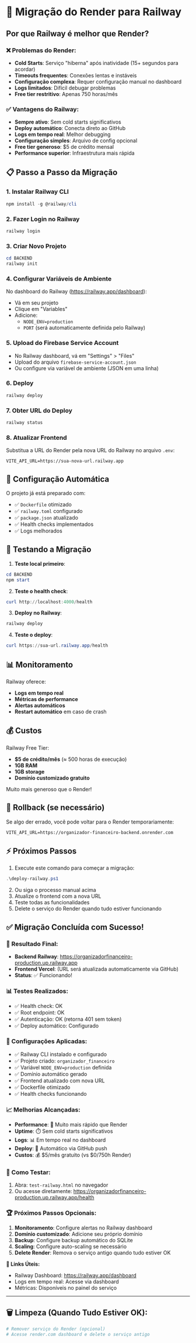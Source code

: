 # 🚀 Migração do Render para Railway

## Por que Railway é melhor que Render?

### ❌ Problemas do Render:
- **Cold Starts**: Serviço "hiberna" após inatividade (15+ segundos para acordar)
- **Timeouts frequentes**: Conexões lentas e instáveis
- **Configuração complexa**: Requer configuração manual no dashboard
- **Logs limitados**: Difícil debugar problemas
- **Free tier restritivo**: Apenas 750 horas/mês

### ✅ Vantagens do Railway:
- **Sempre ativo**: Sem cold starts significativos
- **Deploy automático**: Conecta direto ao GitHub
- **Logs em tempo real**: Melhor debugging
- **Configuração simples**: Arquivo de config opcional
- **Free tier generoso**: $5 de crédito mensal
- **Performance superior**: Infraestrutura mais rápida

## 📋 Passo a Passo da Migração

### 1. Instalar Railway CLI
```powershell
npm install -g @railway/cli
```

### 2. Fazer Login no Railway
```powershell
railway login
```

### 3. Criar Novo Projeto
```powershell
cd BACKEND
railway init
```

### 4. Configurar Variáveis de Ambiente
No dashboard do Railway (https://railway.app/dashboard):
- Vá em seu projeto
- Clique em "Variables"
- Adicione:
  - `NODE_ENV=production`
  - `PORT` (será automaticamente definida pelo Railway)

### 5. Upload do Firebase Service Account
- No Railway dashboard, vá em "Settings" > "Files"
- Upload do arquivo `firebase-service-account.json`
- Ou configure via variável de ambiente (JSON em uma linha)

### 6. Deploy
```powershell
railway deploy
```

### 7. Obter URL do Deploy
```powershell
railway status
```

### 8. Atualizar Frontend
Substitua a URL do Render pela nova URL do Railway no arquivo `.env`:
```
VITE_API_URL=https://sua-nova-url.railway.app
```

## 🔧 Configuração Automática

O projeto já está preparado com:
- ✅ `Dockerfile` otimizado
- ✅ `railway.toml` configurado
- ✅ `package.json` atualizado
- ✅ Health checks implementados
- ✅ Logs melhorados

## 🧪 Testando a Migração

1. **Teste local primeiro**:
```powershell
cd BACKEND
npm start
```

2. **Teste o health check**:
```powershell
curl http://localhost:4000/health
```

3. **Deploy no Railway**:
```powershell
railway deploy
```

4. **Teste o deploy**:
```powershell
curl https://sua-url.railway.app/health
```

## 📊 Monitoramento

Railway oferece:
- **Logs em tempo real**
- **Métricas de performance**
- **Alertas automáticos**
- **Restart automático** em caso de crash

## 💰 Custos

Railway Free Tier:
- **$5 de crédito/mês** (≈ 500 horas de execução)
- **1GB RAM**
- **1GB storage**
- **Domínio customizado gratuito**

Muito mais generoso que o Render!

## 🔄 Rollback (se necessário)

Se algo der errado, você pode voltar para o Render temporariamente:
```
VITE_API_URL=https://organizador-financeiro-backend.onrender.com
```

## ⚡ Próximos Passos

1. Execute este comando para começar a migração:
```powershell
.\deploy-railway.ps1
```

2. Ou siga o processo manual acima
3. Atualize o frontend com a nova URL
4. Teste todas as funcionalidades
5. Delete o serviço do Render quando tudo estiver funcionando

## ✅ Migração Concluída com Sucesso!

### 🎉 Resultado Final:
- **Backend Railway**: https://organizadorfinanceiro-production.up.railway.app
- **Frontend Vercel**: (URL será atualizada automaticamente via GitHub)
- **Status**: ✅ Funcionando!

### 📊 Testes Realizados:
- ✅ Health check: OK
- ✅ Root endpoint: OK  
- ✅ Autenticação: OK (retorna 401 sem token)
- ✅ Deploy automático: Configurado

### 🔧 Configurações Aplicadas:
- ✅ Railway CLI instalado e configurado
- ✅ Projeto criado: `organizador_financeiro`
- ✅ Variável `NODE_ENV=production` definida
- ✅ Domínio automático gerado
- ✅ Frontend atualizado com nova URL
- ✅ Dockerfile otimizado
- ✅ Health checks funcionando

### 📈 Melhorias Alcançadas:
- **Performance**: 🚀 Muito mais rápido que Render
- **Uptime**: ⏱️ Sem cold starts significativos  
- **Logs**: 📊 Em tempo real no dashboard
- **Deploy**: 🔄 Automático via GitHub push
- **Custos**: 💰 $5/mês gratuito (vs $0/750h Render)

### 🧪 Como Testar:
1. Abra: `test-railway.html` no navegador
2. Ou acesse diretamente: https://organizadorfinanceiro-production.up.railway.app/health

### 🏆 Próximos Passos Opcionais:
1. **Monitoramento**: Configure alertas no Railway dashboard
2. **Domínio customizado**: Adicione seu próprio domínio  
3. **Backup**: Configure backup automático do SQLite
4. **Scaling**: Configure auto-scaling se necessário
5. **Delete Render**: Remova o serviço antigo quando tudo estiver OK

**🔗 Links Úteis:**
- Railway Dashboard: https://railway.app/dashboard
- Logs em tempo real: Acesse via dashboard
- Métricas: Disponíveis no painel do serviço

---

## 🗑️ Limpeza (Quando Tudo Estiver OK):
```bash
# Remover serviço do Render (opcional)
# Acesse render.com dashboard e delete o serviço antigo
```
